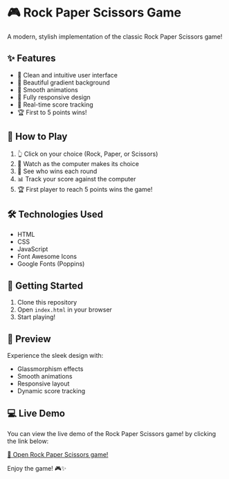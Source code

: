 # 🎮 Rock Paper Scissors Game

A modern, stylish implementation of the classic Rock Paper Scissors game!

## ✨ Features

- 🎯 Clean and intuitive user interface
- 🌈 Beautiful gradient background
- 💫 Smooth animations
- 📱 Fully responsive design
- 🎲 Real-time score tracking
- 🏆 First to 5 points wins!

## 🎯 How to Play

1. 👆 Click on your choice (Rock, Paper, or Scissors)
2. 🤖 Watch as the computer makes its choice
3. 🎉 See who wins each round
4. 📊 Track your score against the computer
5. 🏆 First player to reach 5 points wins the game!

## 🛠️ Technologies Used

- HTML
- CSS
- JavaScript
- Font Awesome Icons
- Google Fonts (Poppins)

## 🌟 Getting Started

1. Clone this repository
2. Open `index.html` in your browser
3. Start playing!

## 🎨 Preview

Experience the sleek design with:

- Glassmorphism effects
- Smooth animations
- Responsive layout
- Dynamic score tracking

## 💻 Live Demo

You can view the live demo of the Rock Paper Scissors game! by clicking the link below:

<a href="https://daneshcode.github.io/Rock-Paper-Scissors/" target="_blank">🔗 Open Rock Paper Scissors game!</a>

Enjoy the game! 🎮✨


